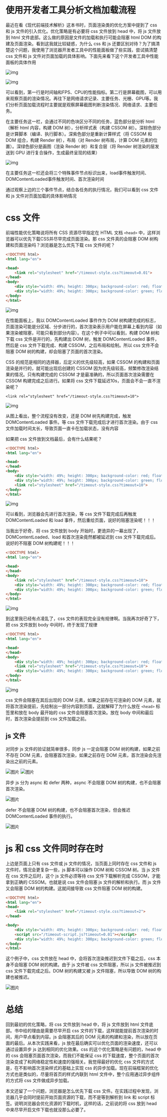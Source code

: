 <!--
 * @Author: liubei
 * @Date: 2021-03-23 11:52:41
 * @LastEditTime: 2022-01-03 09:14:58
 * @Description: 
-->
# 使用开发者工具分析文档加载流程

最近在看《现代前端技术解析》这本书时，页面渲染类的优化方案中提到了 css 和 js 文件的引入优化。优化策略是有必要将 css 文件放到 head 中，将 js 文件放到 html 文件底部。这么做的原因是文件的加载和执行可能会阻塞 html DOM 的构建及页面渲染。看到这我就比较疑惑，为什么 css 和 js 还要区别对待？为了搞清楚这个问题，我使用了浏览器开发者工具中的性能面板做了些实践，尝试搞清楚 css 文件和 js 文件对页面加载的具体影响。下面先来看下这个开发者工具中性能面板的具体作用

![img](../images/性能面板-1.png)

![img](../images/性能面板-2.png)

可以看到，第一行是时间轴和FPS、CPU的性能指标。第二行是屏幕截图，可以用来观察页面的渲染情况。再往下是网络请求记录、主要任务、光栅、GPU等。我们分析页面加载流程时主要就是观察屏幕截图判断渲染情况、网络请求、主要任务。

在主要任务这一栏，会通过不同的色块区分不同的任务，蓝色部分是分析 html（解析 html 内容，构建 DOM 树），分析样式表（构建 CSSOM 树）。深棕色部分是计算脚本（编译、执行脚本）。深紫色部分是重新计算样式（将 CSSOM 和 DOM 组合，构建 Render 树），布局（对 Render 树布局，计算 DOM 元素的位置）。深绿色部分是画图（渲染 Render 树）和复合层（将 Render 树渲染的层发送到 GPU 进行复合操作，生成最终呈现的结果）

![img](../images/三个时间节点.png)

在主要任务这一栏还会将三个特殊事件节点标识出来，load事件触发时间、DOMContentLoaded事件触发时间、首次渲染时间

通过观察上边的三个事件节点，结合各任务的执行情况，我们可以看到 css 文件和 js 文件对页面加载的具体影响情况

# css 文件

前端性能优化策略说将所有 CSS 资源尽早指定在 HTML 文档 `<head>` 中，这样浏览器可以优先下载CSS并尽早完成页面渲染。那 css 文件真的会阻塞 DOM 树构建和页面渲染吗？浏览器是怎么优先下载 css 文件的呢？

```html
<!DOCTYPE html>
<html lang="en">

<head>
    <link rel="stylesheet" href="/timeout-style.css?timeout=0.01">
</head>
<body>
    <div style="width: 49%; height: 300px; background-color: red; float: left;"></div>
    <div style="width: 49%; height: 300px; background-color: green; float: right;"></div>
</body>
</html>
```
![img](../images/css文件不阻塞DOM.png)

在性能面板上，我以 DOMContentLoaded 事件作为 DOM 树构建完成的标志，页面渲染可能是分区域、分步进行的，首次渲染表示用户能在屏幕上看到内容（如果渲染被阻塞，可能只看到部分内容）。在这个例子中可以看到，构建 DOM 树和下载 css 文件是并行的，先构建出 DOM 树，触发 DOMContentLoaded 事件，然后是 css 文件下载完成、构建 CSSOM，之后布局和绘制。所以 css 文件不会阻塞 DOM 树的构建，却会阻塞了页面的首次渲染。

CSS 的规范是相同的选择器，后定义的优先级较高，如果 CSSOM 的构建和页面渲染是并行的，就可能出现后创建的 CSSOM 因为优先级较高，频繁修改渲染结果的情况。只有构建完成的 CSSOM 才是最准确的，所以页面首次渲染需要在 CSSOM 构建完成之后进行。如果将 css 文件下载延迟10s，页面会不会一直不渲染呢？

```
<link rel="stylesheet" href="/timeout-style.css?timeout=10">
```

![img](../images/css延时较长.png)

从图上看出，整个流程没有改变，还是 DOM 树先构建完成，触发 DOMContentLoaded 事件。等 css 文件下载完成后才进行首次渲染。由于 css 文件加载时间太长，导致页面一直卡在加载状态，没有内容

如果把 css 文件放到文档最后，会有什么结果呢？

```html
<!DOCTYPE html>
<html lang="en">

<head>
</head>
<body>
    <div style="width: 49%; height: 300px; background-color: red; float: left;"></div>
    <div style="width: 49%; height: 300px; background-color: green; float: right;"></div>
    <link rel="stylesheet" href="/timeout-style.css?timeout=10">
</body>
</html>
```

![img](../images/css在文件尾.png)

可以看到，浏览器会先进行首次渲染，等 css 文件下载完成后再触发 DOMContentLoaded 和 load 事件，然后重绘页面，说好的阻塞渲染呢！！！

当我出于好奇，将 css 文件放到 body 开始时，更诡异的一幕出现了，DOMContentLoaded、load 和首次渲染竟然都被延迟到 css 文件下载完成后。说好的不阻塞 DOM 树构建呢！！！

```html
<!DOCTYPE html>
<html lang="en">

<head>
</head>
<body>
    <link rel="stylesheet" href="/timeout-style.css?timeout=10">
    <div style="width: 49%; height: 300px; background-color: red; float: left;"></div>
    <div style="width: 49%; height: 300px; background-color: green; float: right;"></div>
</body>
</html>
```

![img](../images/css在body头.png)

到这里我已经有点凌乱了，css 文件的表现完全没有规律啊。当我再次好奇了下，把 css 文件放到 body 中间时，终于发现了规律

```html
<!DOCTYPE html>
<html lang="en">

<head>
</head>
<body>
    <div style="width: 49%; height: 300px; background-color: red; float: left;"></div>
    <link rel="stylesheet" href="/timeout-style.css?timeout=10">
    <div style="width: 49%; height: 300px; background-color: green; float: right;"></div>
</body>
</html>
```

![img](../images/css在body中2.png)

css 文件会阻塞在其后出现的 DOM 元素，如果之前存在可渲染的 DOM 元素，就将首次渲染提前，先绘制出一部分内容到页面，这就解释了为什么放在 `<head>` 标签里和放在 body 最开始的 css 文件会阻塞首次渲染。放在 body 中间和最后时，首次渲染会提前到 css 文件加载之前。

## js 文件

对同步 js 文件的验证就简单很多，同步 js 一定会阻塞 DOM 树的构建，如果之前不存在 DOM 元素，会阻塞首次渲染，如果之前存在 DOM 元素，首次渲染会先渲染出之前的元素。

![图片](../images/js在head中.png)
![图片](../images/js前存在元素.png)

异步 js 分为 async 和 defer 两种，async 不会阻塞 DOM 树的构建，也不会阻塞首次渲染。

![图片](../images/js-async.png)

defer 不会阻塞 DOM 树的构建，也不会阻塞首次渲染，但会推迟 DOMContentLoaded 事件的执行。

![图片](../images/js-defed.png)

# js 和 css 文件同时存在时

上边是页面上只有 css 文件或 js 文件的情况，当页面上同时存在 css 文件和 js 文件时，情况会更复杂一些，js 脚本可以操作 DOM 树和 CSSOM 树。当 js 文件在 css 文件之后时，这个 js 文件必须等待 css 文件下载解析完成 CSSOM，才能拿到正确的 CSSOM。也就是说 css 文件会阻塞 js 文件的解析和执行。而 js 文件又会阻塞 DOM 树的构建。这就间接导致 css 文件阻塞 DOM 树的构建。

```html
<!DOCTYPE html>
<html lang="en">
<head>
    <link rel="stylesheet" href="/timeout-style.css?timeout=2">
</head>

<body>
    <div style="width: 49%; height: 300px; background-color: red; float: left;"></div>
    <script src="/timeout-script.js?timeout=0.01"></script>
    <div style="width: 49%; height: 300px; background-color: green; float: right;"></div>
</body>
</html>
```

这个例子中，css 文件放在 head 中，会将首次渲染推迟到文件下载之后，css 本身不会阻塞 DOM 树的构建。由于 js 文件被 css 文件阻塞，所以 js 文件被推迟到 css 文件下载完成之后。DOM 树的构建又被 js 文件阻塞，所以导致 DOM 树的构建也被推迟。

![图片](../images/css被js阻塞.png)

# 总结

回到最初的优化策略，将 css 文件放到 head 中，将 js 文件放到 html 文件底部。书中给的理由是需要尽早开启 css 文件的下载，这样就能提前首次渲染的时间，用户早点看到内容。js 会阻塞其后的 DOM 元素的构建和渲染，所以放在页面的最后。从本次实践来看，js 放在最后确实可以优化页面的渲染速度，还可以通过设置异步 js 达到相同的优化效果。css 的这个优化策略是有问题的，head 中的 css 会阻塞页面首次渲染，而我们不能保证 css 的下载速度，整个页面的首次渲染变成了和网络稳定性和速度的强相关。我觉得最好的优化 css 文件的方式是，在不影响首次渲染样式的基础上实现 css 的异步加载。现在前端框架的优化方式也是类似的，尽量将首页的样式内联到 html 文件中，整个应用通过异步组件的方式将 css 文件做成异步加载。

本文还留了一个问题，浏览器是怎么优先下载 css 文件。在实践过程中发现，浏览器几乎会同时提前开始页面资源的下载，而不是等到解析到 link 和 script 标签。说明浏览器会优化资源的下载时机，这样的话，之前说的将 css 放到 head 中来尽早开启文件下载也就没那么必要了。